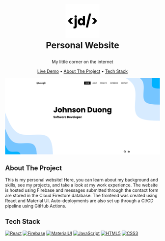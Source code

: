 <br />
<h1>
<p align="center">
  <img src="https://github.com/johnsonduong/personal-website/blob/main/public/logo.png?raw=true" alt="Logo" width="110" height="110">
  <br>Personal Website
</h1>
<p align="center">
    My little corner on the internet
    <br />
    </p>
</p>
<p align="center">
    <a href="https://johnsonduong.ml" target="_blank">Live Demo</a> •
  <a href="#about-the-project">About The Project</a> •
  <a href="#tech-stack">Tech Stack</a>
</p>  

<p align="center">
  
<img src="https://github.com/johnsonduong/personal-website/blob/main/src/images/personal-website/image1.png?raw=true" >
</p>                                                                                                                             
                                                                                                                                                      
## About The Project
This is my personal website! Here, you can learn about my background and skills, see my projects, and take a look at my work experience. The website is hosted using Firebase and messages submitted through the contact form are stored in the Cloud Firestore database. The frontend was created using React and Material UI. Auto-deployments are also set up through a CI/CD pipeline using GitHub Actions. 

## Tech Stack
<a href="" target="_blank"><img alt="React" src="https://img.shields.io/badge/react-%2320232a.svg?style=for-the-badge&logo=react&logoColor=%2361DAFB"></a>
<a href="" target="_blank"><img alt="Firebase" src="https://img.shields.io/badge/Firebase-039BE5?style=for-the-badge&logo=Firebase&logoColor=white"></a>
<a href="" target="_blank"><img alt="MaterialUI" src="https://img.shields.io/badge/MUI-%230081CB.svg?style=for-the-badge&logo=mui&logoColor=white"></a>
  <a href="" target="_blank"><img alt="JavaScript" src="https://img.shields.io/badge/javascript-%23323330.svg?style=for-the-badge&logo=javascript&logoColor=%23F7DF1E"></a>
    <a href="" target="_blank"><img alt="HTML5" src="https://img.shields.io/badge/html5-%23E34F26.svg?style=for-the-badge&logo=html5&logoColor=white"></a>
    <a href="" target="_blank"><img alt="CSS3" src="https://img.shields.io/badge/css3-%231572B6.svg?style=for-the-badge&logo=css3&logoColor=white"></a>
